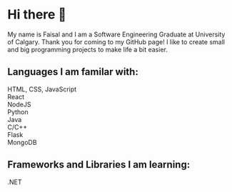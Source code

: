 # Hi there 👋

My name is Faisal and I am a Software Engineering Graduate at University of Calgary. Thank you for coming to my GitHub page! I like to create small and big programming projects to make life a bit easier.

## Languages I am familar with: 
HTML, CSS, JavaScript <br/>
React <br/>
NodeJS <br/>
Python <br/>
Java <br/>
C/C++ <br/>
Flask <br/>
MongoDB <br/>

## Frameworks and Libraries I am learning:
.NET <br/>

<!--
**fmhossai/fmhossai** is a ✨ _special_ ✨ repository because its `README.md` (this file) appears on your GitHub profile.

Here are some ideas to get you started:

- 🔭 I’m currently working on Flask 
- 🌱 I’m currently learning ...
- 👯 I’m looking to collaborate on ...
- 🤔 I’m looking for help with ...
- 💬 Ask me about ...
- 📫 How to reach me: ...
- 😄 Pronouns: ...
- ⚡ Fun fact: ...
-->
